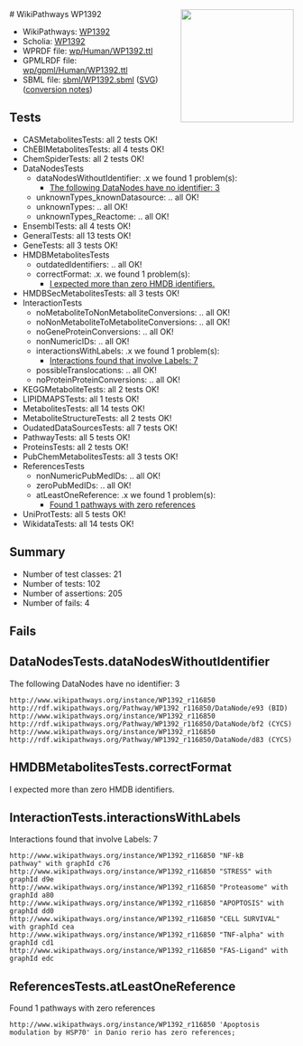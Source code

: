 <img style="float: right; width: 200px" src="../logo.png" />
# WikiPathways WP1392

* WikiPathways: [WP1392](https://identifiers.org/wikipathways:WP1392)
* Scholia: [WP1392](https://scholia.toolforge.org/wikipathways/WP1392)
* WPRDF file: [wp/Human/WP1392.ttl](../wp/Human/WP1392.ttl)
* GPMLRDF file: [wp/gpml/Human/WP1392.ttl](../wp/gpml/Human/WP1392.ttl)
* SBML file: [sbml/WP1392.sbml](../sbml/WP1392.sbml) ([SVG](../sbml/WP1392.svg)) ([conversion notes](../sbml/WP1392.txt))

## Tests
* CASMetabolitesTests: all 2 tests OK!
* ChEBIMetabolitesTests: all 4 tests OK!
* ChemSpiderTests: all 2 tests OK!
* DataNodesTests
    * dataNodesWithoutIdentifier: .x we found 1 problem(s):
        * [The following DataNodes have no identifier: 3](#d2d32fa2)
    * unknownTypes_knownDatasource: .. all OK!
    * unknownTypes: .. all OK!
    * unknownTypes_Reactome: .. all OK!
* EnsemblTests: all 4 tests OK!
* GeneralTests: all 13 tests OK!
* GeneTests: all 3 tests OK!
* HMDBMetabolitesTests
    * outdatedIdentifiers: .. all OK!
    * correctFormat: .x. we found 1 problem(s):
        * [I expected more than zero HMDB identifiers.](#ad154c1e)
* HMDBSecMetabolitesTests: all 3 tests OK!
* InteractionTests
    * noMetaboliteToNonMetaboliteConversions: .. all OK!
    * noNonMetaboliteToMetaboliteConversions: .. all OK!
    * noGeneProteinConversions: .. all OK!
    * nonNumericIDs: .. all OK!
    * interactionsWithLabels: .x we found 1 problem(s):
        * [Interactions found that involve Labels: 7](#630d267e)
    * possibleTranslocations: .. all OK!
    * noProteinProteinConversions: .. all OK!
* KEGGMetaboliteTests: all 2 tests OK!
* LIPIDMAPSTests: all 1 tests OK!
* MetabolitesTests: all 14 tests OK!
* MetaboliteStructureTests: all 2 tests OK!
* OudatedDataSourcesTests: all 7 tests OK!
* PathwayTests: all 5 tests OK!
* ProteinsTests: all 2 tests OK!
* PubChemMetabolitesTests: all 3 tests OK!
* ReferencesTests
    * nonNumericPubMedIDs: .. all OK!
    * zeroPubMedIDs: .. all OK!
    * atLeastOneReference: .x we found 1 problem(s):
        * [Found 1 pathways with zero references](#35eb778e)
* UniProtTests: all 5 tests OK!
* WikidataTests: all 14 tests OK!


## Summary

* Number of test classes: 21
* Number of tests: 102
* Number of assertions: 205
* Number of fails: 4

## Fails

<a name="d2d32fa2" />

## DataNodesTests.dataNodesWithoutIdentifier

The following DataNodes have no identifier: 3
```
http://www.wikipathways.org/instance/WP1392_r116850 http://rdf.wikipathways.org/Pathway/WP1392_r116850/DataNode/e93 (BID)
http://www.wikipathways.org/instance/WP1392_r116850 http://rdf.wikipathways.org/Pathway/WP1392_r116850/DataNode/bf2 (CYCS)
http://www.wikipathways.org/instance/WP1392_r116850 http://rdf.wikipathways.org/Pathway/WP1392_r116850/DataNode/d83 (CYCS)
```

<a name="ad154c1e" />

## HMDBMetabolitesTests.correctFormat

I expected more than zero HMDB identifiers.
<a name="630d267e" />

## InteractionTests.interactionsWithLabels

Interactions found that involve Labels: 7
```
http://www.wikipathways.org/instance/WP1392_r116850 "NF-kB
pathway" with graphId c76
http://www.wikipathways.org/instance/WP1392_r116850 "STRESS" with graphId d9e
http://www.wikipathways.org/instance/WP1392_r116850 "Proteasome" with graphId a80
http://www.wikipathways.org/instance/WP1392_r116850 "APOPTOSIS" with graphId dd0
http://www.wikipathways.org/instance/WP1392_r116850 "CELL SURVIVAL" with graphId cea
http://www.wikipathways.org/instance/WP1392_r116850 "TNF-alpha" with graphId cd1
http://www.wikipathways.org/instance/WP1392_r116850 "FAS-Ligand" with graphId edc
```

<a name="35eb778e" />

## ReferencesTests.atLeastOneReference

Found 1 pathways with zero references
```
http://www.wikipathways.org/instance/WP1392_r116850 'Apoptosis modulation by HSP70' in Danio rerio has zero references; 
```

